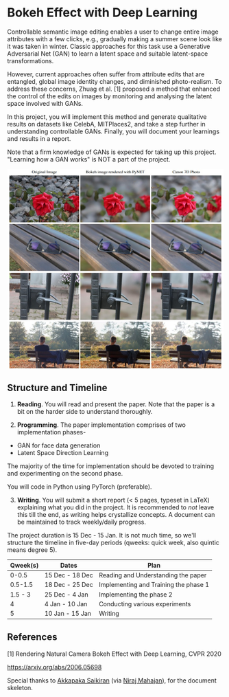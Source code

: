 # Bokeh Effect with Deep Learning

Controllable semantic image editing enables a user to change entire image attributes with a few clicks, e.g., gradually making a summer scene look like it was taken in winter. Classic approaches for this task use a Generative Adversarial Net (GAN) to learn a latent space and suitable latent-space transformations. 

However, current approaches often suffer from attribute edits that are entangled, global image identity changes, and diminished photo-realism. To address these concerns, Zhuag et al. [1] proposed a method that  enhanced the control of the edits on images by monitoring and analysing the latent space involved with GANs. 

In this project, you will implement this method and generate qualitative results on datasets like CelebA, MITPlaces2, and take a step further in understanding controllable GANs. Finally, you will document your learnings and results in a report. 

Note that a firm knowledge of GANs is expected for taking up this project. "Learning how a GAN works" is NOT a part of the project.

![](https://github.com/nimay-gupta/Bokeh-Effect-with-Deep-Learning/blob/main/im.jpeg)


## Structure and Timeline

1. **Reading**. 
You will read and present the paper. Note that the paper is a bit on the harder side to understand thoroughly. 

2. **Programming**.
  The paper implementation comprises of two implementation phases-

  - GAN for face data generation
  - Latent Space Direction Learning

  The majority of the time for implementation should be devoted to training and experimenting on the second phase. 

  You will code in Python using  PyTorch (preferable). 


3. **Writing**.
You will submit a short report (< 5 pages, typeset in LaTeX) explaining what you did in the project. 
It is recommended to *not* leave this till the end, as writing helps crystallize concepts. A document can be maintained to track weekly/daily progress.

The project duration is 15 Dec - 15 Jan. 
It is not much time, so we'll structure the timeline in five-day periods (qweeks: quick week, also quintic means degree 5).

| Qweek(s) | Dates           | Plan                                  |
| -------- | --------------- | ------------------------------------- |
| 0-0.5    | 15 Dec - 18 Dec | Reading and Understanding the paper   |
| 0.5-1.5  | 18 Dec - 25 Dec | Implementing and Training the phase 1 |
| 1.5 - 3  | 25 Dec - 4 Jan  | Implementing the phase 2              |
| 4        | 4 Jan - 10 Jan  | Conducting various experiments        |
| 5        | 10 Jan - 15 Jan | Writing                               |
 

## References

[1] Rendering Natural Camera Bokeh Effect with Deep Learning, CVPR 2020

https://arxiv.org/abs/2006.05698

Special thanks to [Akkapaka Saikiran](https://github.com/akkapakasaikiran) (via [Niraj Mahajan](https://github.com/nirajmahajan)), for the document skeleton.
